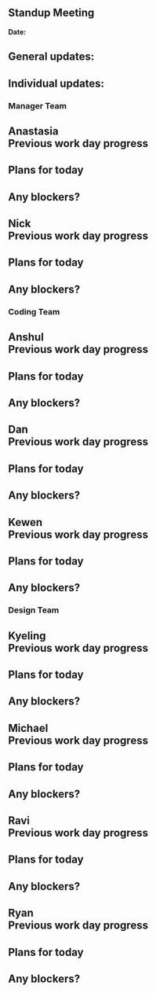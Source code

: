 ## Standup Meeting  
**Date:** 

## General updates:  
 

## Individual updates:  

### Manager Team  
**Anastasia**  
Previous work day progress  
- 
Plans for today  
- 
Any blockers?
- 

**Nick**  
Previous work day progress  
- 
Plans for today  
- 
Any blockers?
-

### Coding Team  

**Anshul**  
Previous work day progress  
- 
Plans for today  
- 
Any blockers?
-

**Dan**  
Previous work day progress  
- 
Plans for today  
- 
Any blockers?
-

**Kewen**  
Previous work day progress  
- 
Plans for today  
- 
Any blockers?
-

### Design Team  

**Kyeling**  
Previous work day progress  
- 
Plans for today  
- 
Any blockers?
-

**Michael**  
Previous work day progress  
- 
Plans for today  
- 
Any blockers?
-

**Ravi**  
Previous work day progress  
- 
Plans for today  
- 
Any blockers?
-

**Ryan**  
Previous work day progress  
- 
Plans for today  
- 
Any blockers?
-

